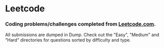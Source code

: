 # Leetcode
### Coding problems/challenges completed from [Leetcode.com](https://leetcode.com/problemset/all/).
All submissions are dumped in Dump. Check out the "Easy", "Medium" and "Hard" directories for questions sorted by difficulty and type.
